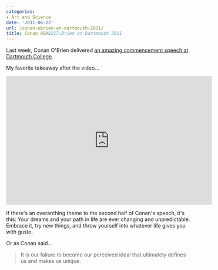 ```yaml
---
categories:
- Art and Science
date: '2011-06-22'
url: /conan-obrien-at-dartmouth-2011/
title: Conan O&#8217;Brien at Dartmouth 2011
---
```


Last week, Conan O'Brien delivered <a href="https://www.youtube.com/watch?v=KmDYXaaT9sA">an amazing commencement speech at Dartmouth College</a>.

My favorite takeaway after the video...

<p align="center"><div class="fluid-vids"><iframe width="560" height="349" src="https://www.youtube.com/embed/KmDYXaaT9sA" frameborder="0" allowfullscreen></iframe></div></p>

If there's an overarching theme to the second half of Conan's speech, it's this: Your dreams and your path in life are ever changing and unpredictable. Embrace it, try new things, and throw yourself into whatever life gives you with gusto.

Or as Conan said...

<blockquote>It is our failure to become our perceived ideal that ultimately defines us and makes us unique.</blockquote>